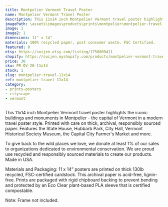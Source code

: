 ```yaml
---
title: Montpelier Vermont Travel Poster
name: Montpelier Vermont Travel Poster
description: This 11x14 inch Montpelier Vermont travel poster highlights the iconic buildings and monuments in Montpelier - the capital of Vermont in a modern travel poster style. Printed with care on thick, archival, responsibly sourced paper. Features the State House, Hubbarb Park, City Hall, Vermont Historical Society Museum, the Capital City Farmer's Market and more. Made in USA.
imagePath: \assets\images\products\prints\montpelier\montpelier-travel-11x14
image: 1
image2: 1
dimensions: 11" x 14"
materials: 100% recycled paper, post consumer waste. FSC Certified.
featured: 0
etsy: https://soijen.etsy.com/listing/1750809411
shopify: https://soijen.myshopify.com/products/montpelier-vermont-travel-poster
price: 30
sku: PR-QV-20-11x14
stock: 1
slug: montpelier-travel-11x14
ref: montpelier-travel-11x14
category:
- prints-posters
- cityscape
- vermont
---
```

This 11x14 inch Montpelier Vermont travel poster highlights the iconic buildings and monuments in Montpelier - the capital of Vermont in a modern travel poster style. Printed with care on thick, archival, responsibly sourced paper. Features the State House, Hubbarb Park, City Hall, Vermont Historical Society Museum, the Capital City Farmer's Market and more.

To give back to the wild places we love, we donate at least 1% of our sales to organizations dedicated to environmental conservation. We are proud use recycled and responsibly sourced materials to create our products. Made in USA.

Materials and Packaging:
11 x 14” posters are printed on thick 130lb recycled, FSC-certified cardstock. This archival paper is acid-free, lignin-free. Prints are packaged with rigid chipboard backing to prevent bending and protected by an Eco Clear plant-based PLA sleeve that is certified compostable.

Note: Frame not included.